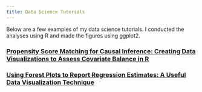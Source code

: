 ```yaml
---
title: Data Science Tutorials
--- 
```


Below are a few examples of my data science tutorials. I conducted the analyses using R and made the figures using ggplot2. 

### [Propensity Score Matching for Causal Inference: Creating Data Visualizations to Assess Covariate Balance in R](https://medium.com/@dlab-berkeley/propensity-score-matching-for-causal-inference-creating-data-visualizations-to-assess-covariate-6c31ca3d25aa)

### [Using Forest Plots to Report Regression Estimates: A Useful Data Visualization Technique](https://medium.com/@dlab-berkeley/using-forest-plots-to-report-regression-estimates-a-useful-data-visualization-technique-2511491763f2#:~:text=Forest%20plots%20are%20a%20great,quickly%20conveying%20relationships%20between%20variables.)
